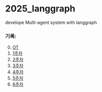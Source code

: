 # 2025_langgraph
develope Multi-agent system with langgraph


### 기록:
0. [OT](기록/OT.md)
1. [1주차](기록/1주차.md)
2. [2주차](기록/2주차.md)
3. [3주차](기록/3주차.md)
4. [4주차](기록/4주차.md)
5. [5주차](기록/5주차.md) 
6. [6주차](기록/6주차(최종).md)

